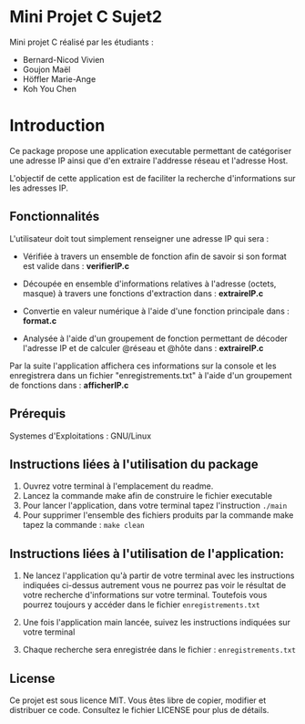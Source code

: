 # Mini Projet C Sujet2
Mini projet C réalisé par les étudiants :
- Bernard-Nicod Vivien
- Goujon Maël
- Höffler Marie-Ange
- Koh You Chen


# Introduction
Ce package propose une application executable permettant de catégoriser une adresse IP ainsi que d'en extraire l'addresse réseau et l'adresse Host.

L'objectif de cette application est de faciliter la recherche d'informations sur les adresses IP.


## Fonctionnalités
L'utilisateur doit tout simplement renseigner une adresse IP qui sera :

- Vérifiée à travers un ensemble de fonction afin de savoir si son format est valide dans : **verifierIP.c**

- Découpée en ensemble d'informations relatives à l'adresse (octets, masque) à travers une fonctions d'extraction dans : **extraireIP.c**

- Convertie en valeur numérique à l'aide d'une fonction principale dans : **format.c**

- Analysée à l'aide d'un groupement de fonction permettant de décoder l'adresse IP et de calculer @réseau et @hôte dans : **extraireIP.c**

Par la suite l'application affichera ces informations sur la console et les enregistrera dans un fichier "enregistrements.txt" à l'aide d'un groupement de fonctions dans : **afficherIP.c**

## Prérequis
Systemes d'Exploitations : GNU/Linux


## Instructions liées à l'utilisation du package
1. 	Ouvrez votre terminal à l'emplacement du readme.
2. 	Lancez la commande make afin de construire le fichier executable
3. 	Pour lancer l'application, dans votre terminal tapez l'instruction 
`./main`
4.	Pour supprimer l'ensemble des fichiers produits par la commande make tapez la commande : `make clean`


## Instructions liées à l'utilisation de l'application:

1. 	Ne lancez l'application qu'à partir de votre terminal avec les instructions indiquées ci-dessus autrement vous ne pourrez pas voir le résultat de votre recherche d'informations sur votre terminal. Toutefois vous pourrez toujours y accéder dans le fichier
`enregistrements.txt`

2. 	Une fois l'application main lancée, suivez les instructions indiquées sur votre terminal

3.	Chaque recherche sera enregistrée dans le fichier :
`enregistrements.txt`


## License
Ce projet est sous licence MIT. Vous êtes libre de copier, modifier et distribuer ce code. Consultez le fichier LICENSE pour plus de détails.
